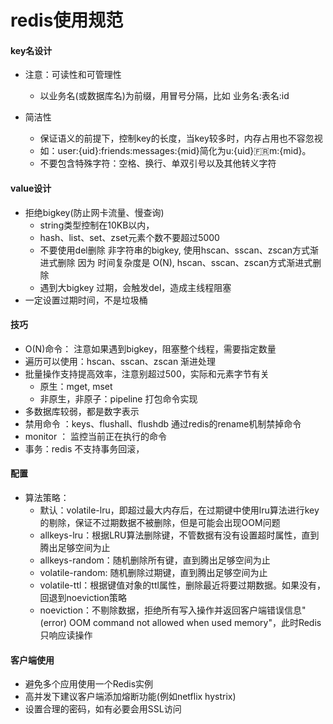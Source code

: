 # redis使用规范

#### key名设计  
- 注意：可读性和可管理性
  - 以业务名(或数据库名)为前缀，用冒号分隔，比如 业务名:表名:id

- 简洁性
  - 保证语义的前提下，控制key的长度，当key较多时，内存占用也不容忽视
  - 如：user:{uid}:friends:messages:{mid}简化为u:{uid}:fr:m:{mid}。
  - 不要包含特殊字符：空格、换行、单双引号以及其他转义字符

####  value设计  
- 拒绝bigkey(防止网卡流量、慢查询)
  - string类型控制在10KB以内，
  - hash、list、set、zset元素个数不要超过5000
  - 不要使用del删除 非字符串的bigkey, 使用hscan、sscan、zscan方式渐进式删除  因为 时间复杂度是 O(N), hscan、sscan、zscan方式渐进式删除
  - 遇到大bigkey 过期，会触发del，造成主线程阻塞
- 一定设置过期时间，不是垃圾桶


#### 技巧
- O(N)命令： 注意如果遇到bigkey，阻塞整个线程，需要指定数量
- 遍历可以使用：hscan、sscan、zscan  渐进处理
- 批量操作支持提高效率，注意别超过500，实际和元素字节有关
    - 原生：mget, mset
    - 非原生，非原子：pipeline  打包命令实现
- 多数据库较弱，都是数字表示
- 禁用命令 ：keys、flushall、flushdb   通过redis的rename机制禁掉命令
- monitor ： 监控当前正在执行的命令
- 事务：redis 不支持事务回滚，



#### 配置
- 算法策略：
  - 默认：volatile-lru，即超过最大内存后，在过期键中使用lru算法进行key的剔除，保证不过期数据不被删除，但是可能会出现OOM问题
  - allkeys-lru：根据LRU算法删除键，不管数据有没有设置超时属性，直到腾出足够空间为止
  - allkeys-random：随机删除所有键，直到腾出足够空间为止
  - volatile-random: 随机删除过期键，直到腾出足够空间为止
  - volatile-ttl：根据键值对象的ttl属性，删除最近将要过期数据。如果没有，回退到noeviction策略
  - noeviction：不剔除数据，拒绝所有写入操作并返回客户端错误信息"(error) OOM command not allowed when used memory"，此时Redis只响应读操作

#### 客户端使用
- 避免多个应用使用一个Redis实例
- 高并发下建议客户端添加熔断功能(例如netflix hystrix)
- 设置合理的密码，如有必要会用SSL访问
